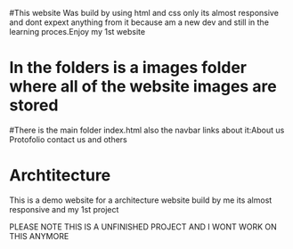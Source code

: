 #This website Was build by using html and css only its almost responsive and dont expext anything from it 
because am a new dev and still in the learning proces.Enjoy my 1st website

# In the folders is a images folder where all of the website images are stored
#There is the main folder index.html also the navbar links about it:About us Protofolio contact us and others



# Archtitecture
This is a demo website for a architecture website build by me its almost responsive and my 1st project

PLEASE NOTE THIS IS A UNFINISHED PROJECT AND I WONT WORK ON THIS ANYMORE
